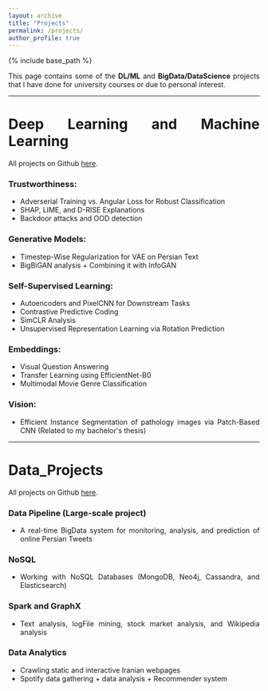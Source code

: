 ```yaml
---
layout: archive
title: "Projects"
permalink: /projects/
author_profile: true
---
```


{% include base_path %}

<style>body {text-align: justify}</style>

This page contains some of the **DL/ML** and **BigData/DataScience** projects that I have done for university courses or due to personal interest. 

-------------------
# Deep Learning and Machine Learning
All projects on Github [here](https://github.com/yaramohamadi/Deep_Learning_Projects).

### Trustworthiness:
- Adverserial Training vs. Angular Loss for Robust Classification
- SHAP, LIME, and D-RISE Explanations
- Backdoor attacks and OOD detection


### Generative Models:
- Timestep-Wise Regularization for VAE on Persian Text
- BigBiGAN analysis + Combining it with InfoGAN


### Self-Supervised Learning:
- Autoencoders and PixelCNN for Downstream Tasks
- Contrastive Predictive Coding
- SimCLR Analysis
- Unsupervised Representation Learning via Rotation Prediction


### Embeddings:
- Visual Question Answering
- Transfer Learning using EfficientNet-B0
- Multimodal Movie Genre Classification


### Vision:
- Efficient Instance Segmentation of pathology images via Patch-Based CNN (Related to my bachelor's thesis)


-----------------------

# Data_Projects
All projects on Github [here](https://github.com/yaramohamadi/BigData_Projects).


### Data Pipeline (Large-scale project)
- A real-time BigData system for monitoring, analysis, and prediction of online Persian Tweets

### NoSQL 
- Working with NoSQL Databases (MongoDB, Neo4j, Cassandra, and Elasticsearch)

### Spark and GraphX
- Text analysis, logFile mining, stock market analysis, and Wikipedia analysis

### Data Analytics
- Crawling static and interactive Iranian webpages
- Spotify data gathering + data analysis + Recommender system
